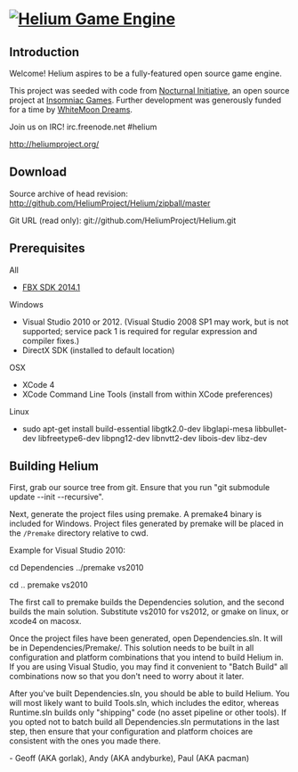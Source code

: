 <a href="http://heliumproject.org/">![Helium Game Engine](https://raw.github.com/HeliumProject/Helium/master/Data/Textures/Helium.png)</a>
============

Introduction
----------------------------------------

Welcome! Helium aspires to be a fully-featured open source game engine.

This project was seeded with code from [Nocturnal Initiative][], an open source
project at [Insomniac Games][]. Further development was generously funded for a
time by [WhiteMoon Dreams][]. 

Join us on IRC!
irc.freenode.net #helium

http://heliumproject.org/

[Nocturnal Initiative]: http://nocturnal.insomniacgames.com/
[Insomniac Games]: http://www.insomniacgames.com/
[WhiteMoon Dreams]: http://whitemoondreams.com/


Download
----------------------------------------

Source archive of head revision:
http://github.com/HeliumProject/Helium/zipball/master

Git URL (read only):
git://github.com/HeliumProject/Helium.git


Prerequisites
----------------------------------------

All
 - [FBX SDK 2014.1](http://usa.autodesk.com/adsk/servlet/pc/item?siteID=123112&id=10775847)

Windows
 - Visual Studio 2010 or 2012. (Visual Studio 2008 SP1 may work, but is not supported;
   service pack 1 is required for regular expression and compiler fixes.)
 - DirectX SDK (installed to default location)

OSX
 - XCode 4
 - XCode Command Line Tools (install from within XCode preferences)

Linux
 - sudo apt-get install build-essential libgtk2.0-dev libglapi-mesa libbullet-dev libfreetype6-dev libpng12-dev libnvtt2-dev libois-dev libz-dev

Building Helium
----------------------------------------

First, grab our source tree from git. Ensure that you run 
"git submodule update --init --recursive".

Next, generate the project files using premake. A premake4 binary is included
for Windows. Project files generated by premake will be placed in the
`/Premake` directory relative to cwd.

Example for Visual Studio 2010:

cd Dependencies
../premake vs2010

cd ..
premake vs2010

The first call to premake builds the Dependencies solution, and the second builds
the main solution.  Substitute vs2010 for vs2012, or gmake on linux, or xcode4
on macosx.

Once the project files have been generated, open Dependencies.sln.  It will be in 
Dependencies/Premake/. This solution needs to be built in all configuration and
platform combinations that you intend to build Helium in. If you are using Visual
Studio, you may find it convenient to "Batch Build" all combinations now so that
you don't need to worry about it later.

After you've built Dependencies.sln, you should be able to build Helium. You
will most likely want to build Tools.sln, which includes the editor, whereas
Runtime.sln builds only "shipping" code (no asset pipeline or other tools).
If you opted not to batch build all Dependencies.sln permutations in the last
step, then ensure that your configuration and platform choices are consistent
with the ones you made there.

\- Geoff (AKA gorlak), Andy (AKA andyburke), Paul (AKA pacman)
